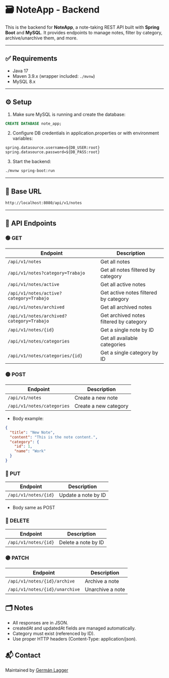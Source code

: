 # 🗃️ NoteApp - Backend

This is the backend for **NoteApp**, a note-taking REST API built with **Spring Boot** and **MySQL**. It provides endpoints to manage notes, filter by category, archive/unarchive them, and more.

---

## ✅ Requirements

- Java 17
- Maven 3.9.x (wrapper included: `./mvnw`)
- MySQL 8.x

---

## ⚙️ Setup

1. Make sure MySQL is running and create the database:

```sql
CREATE DATABASE note_app;
```

2. Configure DB credentials in application.properties or with environment variables:

```properties
spring.datasource.username=${DB_USER:root}
spring.datasource.password=${DB_PASS:root}
```

3. Start the backend:

```bash
./mvnw spring-boot:run
```

---

## 🔌 Base URL

```bash
http://localhost:8080/api/v1/notes
```

---

## 📖 API Endpoints

### 🟢 GET

| Endpoint                                  | Description                             |
| ----------------------------------------- | --------------------------------------- |
| `/api/v1/notes`                           | Get all notes                           |
| `/api/v1/notes?category=Trabajo`          | Get all notes filtered by category      |
| `/api/v1/notes/active`                    | Get all active notes                    |
| `/api/v1/notes/active?category=Trabajo`   | Get active notes filtered by category   |
| `/api/v1/notes/archived`                  | Get all archived notes                  |
| `/api/v1/notes/archived?category=Trabajo` | Get archived notes filtered by category |
| `/api/v1/notes/{id}`                      | Get a single note by ID                 |
| `/api/v1/notes/categories`                | Get all available categories            |
| `/api/v1/notes/categories/{id}`           | Get a single category by ID             |

### 🟡 POST

| Endpoint                   | Description           |
| -------------------------- | --------------------- |
| `/api/v1/notes`            | Create a new note     |
| `/api/v1/notes/categories` | Create a new category |

- Body example:

```json
{
  "title": "New Note",
  "content": "This is the note content.",
  "category": {
    "id": 1,
    "name": "Work"
  }
}
```

### 🔵 PUT

| Endpoint             | Description         |
| -------------------- | ------------------- |
| `/api/v1/notes/{id}` | Update a note by ID |

- Body same as POST

### 🔴 DELETE

| Endpoint             | Description         |
| -------------------- | ------------------- |
| `/api/v1/notes/{id}` | Delete a note by ID |

### 🟣 PATCH

| Endpoint                       | Description      |
| ------------------------------ | ---------------- |
| `/api/v1/notes/{id}/archive`   | Archive a note   |
| `/api/v1/notes/{id}/unarchive` | Unarchive a note |

## 🗂️ Notes

- All responses are in JSON.
- createdAt and updatedAt fields are managed automatically.
- Category must exist (referenced by ID).
- Use proper HTTP headers (Content-Type: application/json).

## 📬 Contact

Maintained by [Germán Lagger](https://www.linkedin.com/in/germanlagger/)
